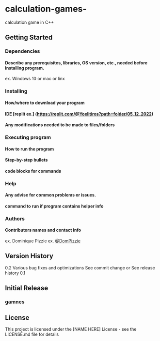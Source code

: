 # calculation-games-
calculation game in C++
## Getting Started
### Dependencies
#### Describe any prerequisites, libraries, OS version, etc., needed before installing program.
ex. Windows 10 or mac or linx

### Installing
#### How/where to download your program
#### IDE [replit ex.] (https://replit.com/@Yoelitiros?path=folder/05_12_2022)
#### Any modifications needed to be made to files/folders

### Executing program
#### How to run the program
#### Step-by-step bullets
#### code blocks for commands

### Help
#### Any advise for common problems or issues.
#### command to run if program contains helper info

### Authors
#### Contributors names and contact info
ex. Dominique Pizzie
ex. [@DomPizzie](https://pages.github.com/)


## Version History
0.2
Various bug fixes and optimizations
See commit change or See release history
0.1

## Initial Release

### gamnes

## License
This project is licensed under the [NAME HERE] License - see the LICENSE.md file for details
